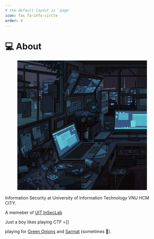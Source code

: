 ```yaml
---
# the default layout is 'page'
icon: fas fa-info-circle
order: 4
---
```


>

# 💻 About

<figure><img src="assets/img/WtVOjr6.gif" alt=""><figcaption></figcaption></figure>

Information Security at University of Information Technology VNU HCM CITY.

A memeber of [UIT InSecLab](https://inseclab.uit.edu.vn/)

Just a boy likes playing CTF =]]

playing for [Green Onions](https://ctftime.org/team/194346) and [Sarmat](https://ctftime.org/team/185585) (sometimes 🐸).
